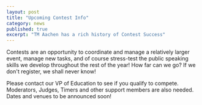```yaml
---
layout: post
title: "Upcoming Contest Info"
category: news
published: true
excerpt: "TM Aachen has a rich history of Contest Success"
---
```


Contests are an opportunity to coordinate and manage a relatively larger event, manage new tasks, and of course stress-test the public speaking skills we develop throughout the rest of the year! How far can we go?  If we don't register, we shall never know!

Please contact our VP of Education to see if you qualify to compete.  Moderators, Judges, Timers and other support members are also needed.  Dates and venues to be announced soon!



